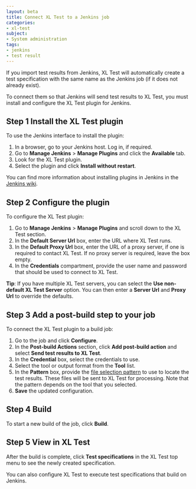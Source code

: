 ```yaml
---
layout: beta
title: Connect XL Test to a Jenkins job
categories:
- xl-test
subject:
- System administration
tags:
- jenkins
- test result
---
```


If you import test results from Jenkins, XL Test will automatically create a test specification with the same name as the Jenkins job (if it does not already exist).

To connect them so that Jenkins will send test results to XL Test, you must install and configure the XL Test plugin for Jenkins.

## Step 1 Install the XL Test plugin

To use the Jenkins interface to install the plugin:

1. In a browser, go to your Jenkins host. Log in, if required.
1. Go to **Manage Jenkins** > **Manage Plugins** and click the **Available** tab.
1. Look for the XL Test plugin.
1. Select the plugin and click **Install without restart**.

You can find more information about installing plugins in Jenkins in the [Jenkins wiki](https://wiki.jenkins-ci.org/display/JENKINS/Plugins).

## Step 2 Configure the plugin

To configure the XL Test plugin:

1.  Go to **Manage Jenkins** > **Manage Plugins** and scroll down to the XL Test section.
1.  In the **Default Server Url** box, enter the URL where XL Test runs.
1.  In the **Default Proxy Url** box, enter the URL of a proxy server, if one is required to contact XL Test. If no proxy server is required, leave the box empty.
1.  In the **Credentials** compartment, provide the user name and password that should be used to connect to XL Test.

**Tip**: If you have multiple XL Test servers, you can select the **Use non-default XL Test Server** option. You can then enter a **Server Url** and **Proxy Url** to override the defaults.

## Step 3 Add a post-build step to your job

To connect the XL Test plugin to a build job:

1. Go to the job and click **Configure**.
1. In the **Post-build Actions** section, click **Add post-build action** and select **Send test results to XL Test**.
1. In the **Credential** box, select the credentials to use.
1. Select the tool or output format from the **Tool** list.
1. In the **Pattern** box, provide the [file selection pattern](xl-test-file-selection-patterns.html) to use to locate the test results. These files will be sent to XL Test for processing. Note that the pattern depends on the tool that you selected.
1. **Save** the updated configuration.

## Step 4 Build

To start a new build of the job, click **Build**.

## Step 5 View in XL Test

After the build is complete, click **Test specifications** in the XL Test top menu to see the newly created specification.

You can also configure XL Test to execute test specifications that build on Jenkins.
